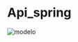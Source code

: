 # Api_spring



![modelo](https://user-images.githubusercontent.com/67287171/172007958-c1c6adcc-5307-44ac-9cd6-60a4fec6d14e.png)
